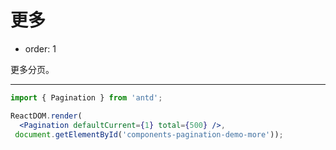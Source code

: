 # 更多

- order: 1

更多分页。

---

````jsx
import { Pagination } from 'antd';

ReactDOM.render(
  <Pagination defaultCurrent={1} total={500} />,
 document.getElementById('components-pagination-demo-more'));
````
